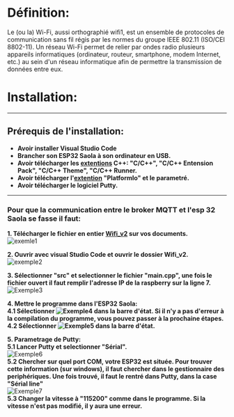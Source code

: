 # Définition:

Le (ou la) Wi-Fi, aussi orthographié wifi1, est un ensemble de protocoles de communication sans fil régis par les normes du groupe IEEE 802.11 (ISO/CEI 8802-11). Un réseau Wi-Fi permet de relier par ondes radio plusieurs appareils informatiques (ordinateur, routeur, smartphone, modem Internet, etc.) au sein d'un réseau informatique afin de permettre la transmission de données entre eux.

# Installation: 
--------------------------------------------------------------------------------------
## __Prérequis de l'installation:__
* __Avoir installer Visual Studio Code__
* __Brancher son ESP32 Saola à son ordinateur en USB.__
* __Avoir télécharger les [extentions](https://github.com/Knightmore1/Co2_project/wiki/Extention) C++: "C/C++", "C/C++ Entension Pack", "C/C++ Theme", "C/C++ Runner.__
* __Avoir télécharger l'[extention](https://github.com/Knightmore1/Co2_project/wiki/Extention) "PlatformIo" et le parametré.__
* __Avoir télécharger le logiciel Putty.__
--------------------------------------------------------------------------------------
### Pour que la communication entre le broker MQTT et l'esp 32 Saola se fasse il faut:

__1. Télécharger le fichier en entier [Wifi_v2](https://github.com/Knightmore1/Co2_project/tree/WiFi/Wifi_v2) sur vos documents.__  
![exemle1](https://user-images.githubusercontent.com/123626872/227144513-354c106e-7f62-4f82-b094-bb3e900e0597.PNG)  

__2. Ouvrir avec visual Studio Code et ouvrir le dossier Wifi_v2.__  
![exemple2](https://user-images.githubusercontent.com/123626872/227149227-5e127a41-a947-4fb9-97ef-be3adb7d5b4f.png)  

__3. Sélectionner "src" et selectionner le fichier "main.cpp", une fois le fichier ouvert il faut remplir l'adresse IP de la raspberry sur la ligne 7.__  
![Exemple3](https://user-images.githubusercontent.com/123626872/227161662-25c5f4be-b521-4076-878c-72db647508b0.PNG)  

__4. Mettre le programme dans l'ESP32 Saola:__  
  __4.1 Sélectionner ![Exemple4](https://user-images.githubusercontent.com/123626872/227180263-cd8b45f5-ed71-45cf-91c0-3e2124e82e99.PNG) dans la barre d'état. Si il n'y a pas d'erreur à la compilation du programme, vous pouvez passer à la prochaine étapes.__  
  __4.2 Sélectionner ![Exemple5](https://user-images.githubusercontent.com/123626872/227181478-e3b0f74e-22eb-443e-b00c-eab24a14f7b4.PNG) dans la barre d'état.__  
  
__5. Parametrage de Putty:__  
  __5.1 Lancer Putty et selectionner "Sérial".__  
![Exemple6](https://user-images.githubusercontent.com/123626872/227471090-1b18cee1-3d9b-483a-b990-247266e38502.PNG)  
  __5.2 Chercher sur quel port COM, votre ESP32 est située. Pour trouver cette information (sur windows), il faut chercher dans le gestionnaire des periphériques. Une fois trouvé, il faut le rentré dans Putty, dans la case "Sérial line"__  
![Exemple7](https://user-images.githubusercontent.com/123626872/227482026-9fde7fd9-ad37-455f-80ec-074421725475.PNG)  
  __5.3 Changer la vitesse à "115200" comme dans le programme. Si la vitesse n'est pas modifié, il y aura une erreur.__  
  
